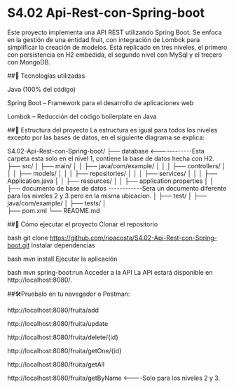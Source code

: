 # S4.02 Api-Rest-con-Spring-boot


Este proyecto implementa una API REST utilizando Spring Boot. Se enfoca en la gestión de una entidad fruit, con integración de Lombok para simplificar la creación de modelos.
Está replicado en tres niveles, el primero con persistencia en H2 embedida, el segundo nivel con MySql y el trecero con MongoDB.


##🚀 Tecnologías utilizadas

Java (100% del código)

Spring Boot – Framework para el desarrollo de aplicaciones web

Lombok – Reducción del código boilerplate en Java


##📂 Estructura del proyecto
La estructura es igual para todos los niveles excepto por las bases de datos, en el siguiente diagrama se explica: 

S4.02-Api-Rest-con-Spring-boot/
├── database                    <------------Esta carpeta esta solo en el nivel 1, contiene la base de datos hecha con H2.
├── src/
│   ├── main/
│   │   ├── java/com/example/
│   │   │   ├── controllers/
│   │   │   ├── models/
│   │   │   ├── repositories/
│   │   │   ├── services/
│   │   │   ├── Application.java
│   │   ├── resources/
│   │       ├── application.properties
│   │       ├── documento de base de datos  ------------Sera un documento diferente para los niveles 2 y 3 pero en la misma ubicacion.
│   ├── test/
│       ├── java/com/example/
│           ├── tests/
│   
├── pom.xml
└── README.md


##🚀 Cómo ejecutar el proyecto
Clonar el repositorio

bash
git clone https://github.com/rioacosta/S4.02-Api-Rest-con-Spring-boot.git
Instalar dependencias

bash
mvn install
Ejecutar la aplicación

bash
mvn spring-boot:run
Acceder a la API La API estará disponible en http://localhost:8080/.


##🛠️Pruebalo en tu navegador o Postman:

http://localhost:8080/fruita/add

http://localhost:8080/fruita/update

http://localhost:8080/fruita/delete/{id}

http://localhost:8080/fruita/getOne/{id}

http://localhost:8080/fruita/getAll

http://localhost:8080/fruita/getByName   <----Solo para los niveles 2 y 3.
